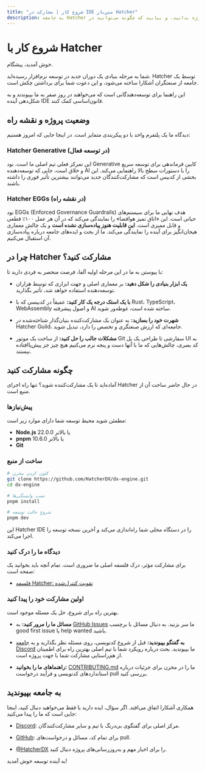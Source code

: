 ```yaml
---
title: "شروع کار | مشارکت در IDE متن‌باز Hatcher"
description: به جامعه Hatcher بپیوندید. درباره نقشه راه توسعه ما، وضعیت فعلی پروژه بدانید، و بیابید که چگونه می‌توانید در IDE متن‌باز برای عصر AI مشارکت کنید.
---
```


# شروع کار با Hatcher

خوش آمدید، پیشگام.

شما به مرحله بنیادی یک دوران جدید در توسعه نرم‌افزار رسیده‌اید. Hatcher توسط یک جامعه از صنعتگران آشکارا ساخته می‌شود، و این دعوت شما برای برداشتن چکش است.

این راهنما برای توسعه‌دهندگانی است که می‌خواهند در روز صفر به ما بپیوندند و به شکل‌دهی آینده IDE قانون‌اساسی کمک کنند.

## وضعیت پروژه و نقشه راه

دیدگاه ما یک پلتفرم واحد با دو پیکربندی متمایز است. در اینجا جایی که امروز هستیم:

### <DocIcon type="constitutional" inline /> Hatcher Generative (در توسعه فعال)

این تمرکز فعلی تیم اصلی ما است. نود Generative کابین فرماندهی برای توسعه سریع و خلاق است، جایی که توسعه‌دهنده AI را با دستورات سطح بالا راهنمایی می‌کند. این بخشی از کدبیس است که مشارکت‌کنندگان جدید می‌توانند بیشترین تأثیر فوری را داشته باشند.

### <DocIcon type="building" inline /> Hatcher EGGs (در نقشه راه)

نود EGGs (Enforced Governance Guardrails) هدف نهایی ما برای سیستم‌های حیاتی است. این «اتاق تمیز هوافضا» را نمایندگی می‌کند که در آن هر عمل ۱۰۰٪ قطعی و قابل ممیزی است. **این قابلیت هنوز پیاده‌سازی نشده است** و یک چالش معماری هیجان‌انگیز برای آینده را نمایندگی می‌کند. ما از بحث و ایده‌های جامعه درباره پیاده‌سازی آن استقبال می‌کنیم.

## چرا در Hatcher مشارکت کنید؟

با پیوستن به ما در این مرحله اولیه آلفا، فرصت منحصر به فردی دارید تا:

- **یک ابزار بنیادی را شکل دهید:** بر معماری اصلی و جهت ابزاری که توسط هزاران توسعه‌دهنده استفاده خواهد شد، تأثیر بگذارید.

- **با یک استک درجه یک کار کنید:** عمیقاً در کدبیسی که با Rust، TypeScript، WebAssembly و اصول پیشرفته AI ساخته شده است، غوطه‌ور شوید.

- **شهرت خود را بسازید:** به عنوان یک مشارکت‌کننده بنیان‌گذار شناخته‌شده در Hatcher Guild، جامعه‌ای که ارزش صنعتگری و تخصص را دارد، تبدیل شوید.

- **مشکلات جالب را حل کنید:** از ساخت یک موتور Git سفارشی تا طراحی یک پل UI به کد بصری، چالش‌هایی که ما با آنها دست و پنجه نرم می‌کنیم هیچ چیز جز پیش‌پاافتاده نیستند.

## چگونه مشارکت کنید

آماده‌اید تا یک مشارکت‌کننده شوید؟ تنها راه اجرای Hatcher در حال حاضر ساخت آن از منبع است.

### پیش‌نیازها

مطمئن شوید محیط توسعه شما دارای موارد زیر است:

- **Node.js** 22.0.0 یا بالاتر
- **pnpm** 10.6.0 یا بالاتر
- **Git**

### ساخت از منبع

```bash
# کلون کردن مخزن
git clone https://github.com/HatcherDX/dx-engine.git
cd dx-engine

# نصب وابستگی‌ها
pnpm install

# شروع حالت توسعه
pnpm dev
```

این Hatcher IDE را در دستگاه محلی شما راه‌اندازی می‌کند و آخرین نسخه توسعه را اجرا می‌کند.

### دیدگاه ما را درک کنید

برای مشارکت مؤثر، درک فلسفه اصلی ما ضروری است. تمام آنچه باید بخوانید یک صفحه است:

- [فلسفه Hatcher: تقویت کنترل‌شده](/fa/philosophy)

### اولین مشارکت خود را پیدا کنید

بهترین راه برای شروع، حل یک مسئله موجود است.

- **مسائل ما را مرور کنید:** به [GitHub Issues](https://github.com/HatcherDX/dx-engine/issues) ما سر بزنید. به دنبال مسائل با برچسب good first issue یا help wanted باشید.

- **به گفتگو بپیوندید:** قبل از شروع کدنویسی، روی مسئله نظر بگذارید و به [جامعه Discord](https://discord.gg/cZ7PZvnMk4) ما بپیوندید. بحث درباره رویکرد شما با تیم اصلی بهترین راه برای اطمینان از هم‌راستایی مشارکت شما با جهت پروژه است.

- **راهنماهای ما را بخوانید:** [CONTRIBUTING.md](https://github.com/HatcherDX/dx-engine/blob/main/CONTRIBUTING.md) ما را در مخزن برای جزئیات درباره استانداردهای کدنویسی و فرآیند درخواست pull بررسی کنید.

## به جامعه بپیوندید

همکاری آشکارا اتفاق می‌افتد. اگر سؤال، ایده دارید یا فقط می‌خواهید دنبال کنید، اینجا جایی است که ما را پیدا می‌کنید:

- [Discord](https://discord.gg/cZ7PZvnMk4): مرکز اصلی برای گفتگوی بی‌درنگ با تیم و سایر مشارکت‌کنندگان.

- [GitHub](https://github.com/HatcherDX/dx-engine/): برای تمام کد، مسائل و درخواست‌های pull.

- [@HatcherDX](https://twitter.com/HatcherDX) را برای اخبار مهم و به‌روزرسانی‌های پروژه دنبال کنید.

به آینده توسعه خوش آمدید!

<PageCTA
  title="آماده پیوستن به انقلاب هستید؟"
  subtitle="امروز به مشارکت در آینده توسعه به کمک AI بپردازید"
  buttonText="مرور مسائل باز"
  buttonLink="https://github.com/HatcherDX/dx-engine/issues"
  buttonStyle="secondary"
  footer="برای پشتیبانی و همکاری به جامعه Discord ما بپیوندید"
/>
